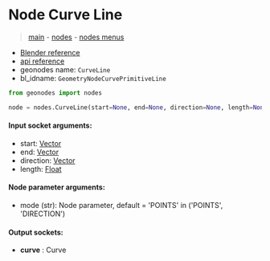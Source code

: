 # Node Curve Line

> [main](../structure.md) - [nodes](nodes.md) - [nodes menus](nodes_menus.md)

- [Blender reference](https://docs.blender.org/manual/en/latest/modeling/geometry_nodes/curve_primitives/curve_line.html)
- [api reference](https://docs.blender.org/api/current/bpy.types.GeometryNodeCurvePrimitiveLine.html)
- geonodes name: `CurveLine`
- bl_idname: `GeometryNodeCurvePrimitiveLine`

```python
from geonodes import nodes

node = nodes.CurveLine(start=None, end=None, direction=None, length=None, mode='POINTS')
```

#### Input socket arguments:

- start: [Vector](Vector.md)
- end: [Vector](Vector.md)
- direction: [Vector](Vector.md)
- length: [Float](Float.md)

#### Node parameter arguments:

- mode (str): Node parameter, default = 'POINTS' in ('POINTS', 'DIRECTION')

#### Output sockets:

- **curve** : Curve

